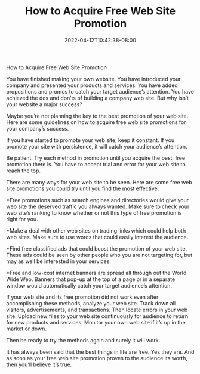 ﻿---
title: "How to Acquire Free Web Site Promotion"
date: 2022-04-12T10:42:38-08:00
description: "Articles-Marketing Tips for Web Success"
featured_image: "/images/Articles-Marketing.jpg"
tags: ["Articles Marketing"]
---

How to Acquire Free Web Site Promotion 


You have finished making your own website. You have introduced your company and presented your products and services. You have added propositions and promos to catch your target audience’s attention. You have achieved the dos and don’ts of building a company web site. But why isn’t your website a major success? 

Maybe you’re not planning the key to the best promotion of your web site. Here are some guidelines on how to acquire free web site promotions for your company’s success.

If you have started to promote your web site, keep it constant. If you promote your site with persistence, it will catch your audience’s attention.

Be patient. Try each method in promotion until you acquire the best, free promotion there is. You have to accept trial and error for your web site to reach the top. 

There are many ways for your web site to be seen. Here are some free web site promotions you could try until you find the most effective.

*Free promotions such as search engines and directories would give your web site the deserved traffic you always wanted.  Make sure to check your web site’s ranking to know whether or not this type of free promotion is right for you.

*Make a deal with other web sites on trading links which could help both web sites.  Make sure to use words that could easily interest the audience. 

*Find free classified ads that could boost the promotion of your web site. These ads could be seen by other people who you are not targeting for, but may as well be interested in your services.

*Free and low-cost internet banners are spread all through out the World Wide Web.  Banners that pop-up at the top of a page or in a separate window would automatically catch your target audience’s attention.

If your web site and its free promotion did not work even after accomplishing these methods, analyze your web site. Track down all visitors, advertisements, and transactions. Then locate errors in your web site. Upload new files to your web site continuously for audience to return for new products and services. Monitor your own web site if it’s up in the market or down.

Then be ready to try the methods again and surely it will work. 

It has always been said that the best things in life are free. Yes they are. And as soon as your free web site promotion proves to the audience its worth, then you’ll believe it’s true. 


